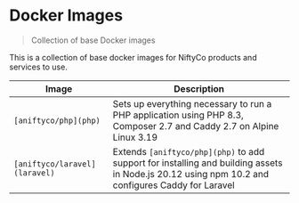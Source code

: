 # Docker Images

> Collection of base Docker images

This is a collection of base docker images for NiftyCo products and services to use.

| Image                         | Description                                                                                                                                      |
| ----------------------------- | ------------------------------------------------------------------------------------------------------------------------------------------------ |
| `[aniftyco/php](php)`         | Sets up everything necessary to run a PHP application using PHP 8.3, Composer 2.7 and Caddy 2.7 on Alpine Linux 3.19                             |
| `[aniftyco/laravel](laravel)` | Extends `[aniftyco/php](php)` to add support for installing and building assets in Node.js 20.12 using npm 10.2 and configures Caddy for Laravel |
